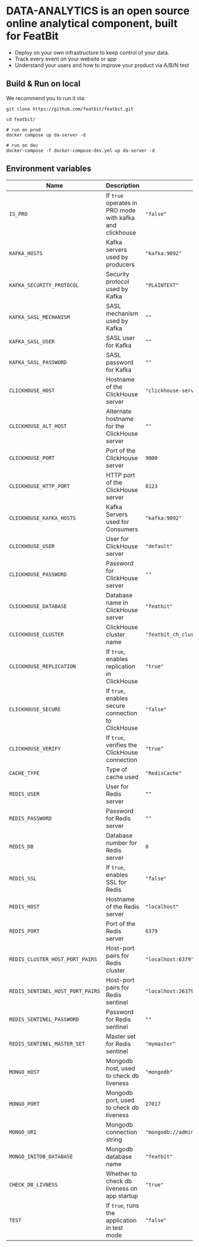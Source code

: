 # DATA-ANALYTICS is an open source online analytical component, built for FeatBit

* Deploy on your own infrastructure to keep control of your data.
* Track every event on your website or app
* Understand your users and how to improve your product via A/B/N test

## Build & Run on local

We recommend you to run it via:

```
git clone https://github.com/featbit/featbit.git

cd featbit/

# run on prod
docker compose up da-server -d

# run on dev
docker-compose -f docker-compose-dev.yml up da-server -d      

```

## Environment variables

| Name                             | Description                                              | Value                                      |
|----------------------------------|----------------------------------------------------------|--------------------------------------------|
| `IS_PRO`                         | If `true` operates in PRO mode with kafka and clickhouse | `"false"`                                  |
| `KAFKA_HOSTS`                    | Kafka servers used by producers                          | `"kafka:9092"`                             |
| `KAFKA_SECURITY_PROTOCOL`        | Security protocol used by Kafka                          | `"PLAINTEXT"`                              |
| `KAFKA_SASL_MECHANISM`           | SASL mechanism used by Kafka                             | `""`                                       |
| `KAFKA_SASL_USER`                | SASL user for Kafka                                      | `""`                                       |
| `KAFKA_SASL_PASSWORD`            | SASL password for Kafka                                  | `""`                                       |
| `CLICKHOUSE_HOST`                | Hostname of the ClickHouse server                        | `"clickhouse-server"`                      |
| `CLICKHOUSE_ALT_HOST`            | Alternate hostname for the ClickHouse server             | `""`                                       |
| `CLICKHOUSE_PORT`                | Port of the ClickHouse server                            | `9000`                                     |
| `CLICKHOUSE_HTTP_PORT`           | HTTP port of the ClickHouse server                       | `8123`                                     |
| `CLICKHOUSE_KAFKA_HOSTS`         | Kafka Servers used for Consumers                         | `"kafka:9092"`                             |
| `CLICKHOUSE_USER`                | User for ClickHouse server                               | `"default"`                                |
| `CLICKHOUSE_PASSWORD`            | Password for ClickHouse server                           | `""`                                       |
| `CLICKHOUSE_DATABASE`            | Database name in ClickHouse server                       | `"featbit"`                                |
| `CLICKHOUSE_CLUSTER`             | ClickHouse cluster name                                  | `"featbit_ch_cluster"`                     |
| `CLICKHOUSE_REPLICATION`         | If `true`, enables replication in ClickHouse             | `"true"`                                   |
| `CLICKHOUSE_SECURE`              | If `true`, enables secure connection to ClickHouse       | `"false"`                                  |
| `CLICKHOUSE_VERIFY`              | If `true`, verifies the ClickHouse connection            | `"true"`                                   |
| `CACHE_TYPE`                     | Type of cache used                                       | `"RedisCache"`                             |
| `REDIS_USER`                     | User for Redis server                                    | `""`                                       |
| `REDIS_PASSWORD`                 | Password for Redis server                                | `""`                                       |
| `REDIS_DB`                       | Database number for Redis server                         | `0`                                        |
| `REDIS_SSL`                      | If `true`, enables SSL for Redis                         | `"false"`                                  |
| `REDIS_HOST`                     | Hostname of the Redis server                             | `"localhost"`                              |
| `REDIS_PORT`                     | Port of the Redis server                                 | `6379`                                     |
| `REDIS_CLUSTER_HOST_PORT_PAIRS`  | Host-port pairs for Redis cluster                        | `"localhost:6379"`                         |
| `REDIS_SENTINEL_HOST_PORT_PAIRS` | Host-port pairs for Redis sentinel                       | `"localhost:26379"`                        |
| `REDIS_SENTINEL_PASSWORD`        | Password for Redis sentinel                              | `""`                                       |
| `REDIS_SENTINEL_MASTER_SET`      | Master set for Redis sentinel                            | `"mymaster"`                               |
| `MONGO_HOST`                     | Mongodb host, used to check db liveness                  | `"mongodb"`                                |
| `MONGO_PORT`                     | Mongodb port, used to check db liveness                  | `27017`                                    |
| `MONGO_URI`                      | Mongodb connection string                                | `"mongodb://admin:password@mongodb:27017"` |
| `MONGO_INITDB_DATABASE`          | Mongodb database name                                    | `"featbit"`                                |
| `CHECK_DB_LIVNESS`               | Whether to check db liveness on app startup              | `"true"`                                   |
| `TEST`                           | If `true`, runs the application in test mode             | `"false"`                                  |
